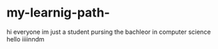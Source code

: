# my-learnig-path-
hi everyone im just a student pursing the bachleor in computer science 
hello 
iiiinndm